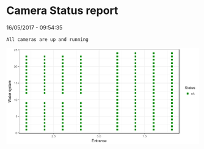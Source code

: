 Camera Status report
================
16/05/2017 - 09:54:35

    All cameras are up and running

![](camreport_files/figure-markdown_github/unnamed-chunk-2-1.png)
